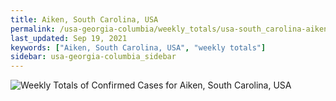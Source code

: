 ```yaml
---
title: Aiken, South Carolina, USA
permalink: /usa-georgia-columbia/weekly_totals/usa-south_carolina-aiken-weekly_totals.html
last_updated: Sep 19, 2021
keywords: ["Aiken, South Carolina, USA", "weekly totals"]
sidebar: usa-georgia-columbia_sidebar
---
```


![Weekly Totals of Confirmed Cases for Aiken, South Carolina, USA](/covid_tracker/images/graphs/usa-south_carolina-aiken-weekly_totals_graph.png)
